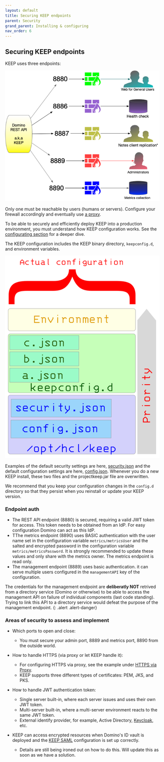 ```yaml
---
layout: default
title: Securing KEEP endpoints
parent: Security
grand_parent: Installing & configuring
nav_order: 6
---
```


## Securing KEEP endpoints

KEEP uses three endpoints:

![Keep Endpoints](../../../assets/images/PortUse.png)

Only one must be reachable by users (humans or servers). Configure your firewall accordingly and eventually use [a proxy](./httpsproxy).

To be able to securely and efficiently deploy KEEP into a production environment, you must understand how KEEP configuration works. See the [configurating section](../../../index) for a deeper dive.

The KEEP configuration includes the KEEP binary directory, `keepconfig.d`, and environment variables.

![The call hierarchy](../../../assets/images/ActualConfiguration.png)

Examples of the default security settings are here, [security.json](./securityjson) and the default configuration settings are here, [config.json](./configjson). Whenever you do a new KEEP install, these two files and the projectkeep.jar file are overwritten.

We recommend that you keep your configuration changes in the `config.d` directory so that they persist when you reinstall or update your KEEP version.

### Endpoint auth

- The REST API endpoint (8880) is secured, requiring a valid JWT token for access. This token needs to be obtained from an IdP. For easy configuration Domino can act as this IdP.
- TThe metrics endpoint (8890) uses BASIC authentication with the user name set in the configuration variable `metrics/metricsUser` and the salted and encrypted password in the configuration variable `metrics/metricsPassword`. It is strongly recommended to update these values and only share with the metrics owner. The metrics endpoint is read only.
- The management endpoint (8889) uses basic authentication. it can serve multiple users configured in the `managementAPI` key of the configuration.

The credentials for the management endpoint are **deliberatly NOT** retrived from a directory service (Domino or otherwise) to be able to access the management API on failure of individual components (last code standing). Trying to link this API to a directory service would defeat the purpose of the management endpoint.
{: .alert .alert-danger}

### Areas of security to assess and implement

- Which ports to open and close:

  - You must secure your admin port, 8889 and metrics port, 8890 from the outside world.

- How to handle HTTPS (via proxy or let KEEP handle it):

  - For configuring HTTPS via proxy, see the example under [HTTPS via Proxy](./httpsproxy).
  - KEEP supports three different types of certificates: PEM, JKS, and PKS.

- How to handle JWT authentication token:

  - Single server built-in, where each server issues and uses their own JWT token.
  - Multi-server built-in, where a multi-server environment reacts to the same JWT token.
  - External identify provider, for example, Active Directory, [Keycloak](https://www.keycloak.org/), etc.

- KEEP can access encrypted resources when Domino's ID vault is deployed and the [KEEP SAML](./keepsaml) configuration is set up correctly.
  - Details are still being ironed out on how to do this. Will update this as soon as we have a solution.
